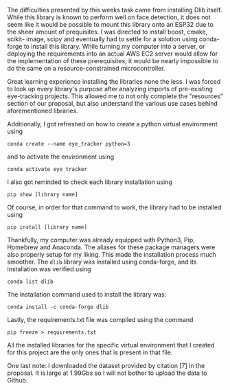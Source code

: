 The difficulties presented by this weeks task came from installing Dlib itself. While this library is known to perform well on face detection, it does not 
seem like it would be possible to mount this library onto an ESP32 due to the sheer amount of prequisites. I was directed to install boost, cmake, scikit-
image, scipy and eventually had to settle for a solution using conda-forge to install this library. While turning my computer into a server, or deploying 
the requirements into an actual AWS EC2 server would allow for the implementation of these prerequisites, it would be nearly impossible to do the same on a 
resource-constrained microcontroller. 

Great learning experience installing the libraries none the less. I was forced to look up every library's purpose after analyzing imports of pre-existing 
eye-tracking projects. This allowed me to not only complete the "resources" section of our proposal, but also understand the various use cases behind 
aforementioned libraries. 

Additionally, I got refreshed on how to create a python virtual environment using 

```
conda create --name eye_tracker python=3
```

and to activate the environment using 

```
conda activate eye_tracker
```

I also got reminded to check each library installation using 

```
pip show [library name]
```

Of course, in order for that command to work, the library had to be installed using 

```
pip install [library name]
```


Thankfully, my computer was already equipped with Python3, Pip, Homebrew and Anaconda. The aliases for these package managers were also properly setup for 
my liking. This made the installation process much smoother. The `dlib` library was installed using conda-forge, and its installation was verified using 

```
conda list dlib
```

The installation command used to install the library was: 

```
conda install -c conda-forge dlib  
```

Lastly, the requirements.txt file was compiled using the command

```
pip freeze > requirements.txt
```

All the installed libraries for the specific virtual environment that I created for this project are the only ones that is present in that file.

One last note: I downloaded the dataset provided by citation [7] in the proposal. It is large at 1.99Gbs so I will not bother to upload the data to Github. 
